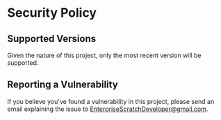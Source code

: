 # Security Policy

## Supported Versions

Given the nature of this project, only the most recent version will be supported.

## Reporting a Vulnerability

If you believe you've found a vulnerability in this project, please send an email explaining the issue to EnterpriseScratchDeveloper@gmail.com.
